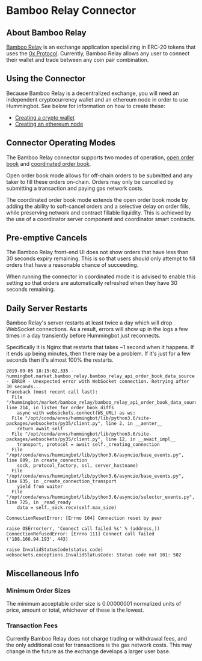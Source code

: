 # Bamboo Relay Connector

## About Bamboo Relay

[Bamboo Relay](https://bamboorelay.com/) is an exchange application specializing in ERC-20 tokens that uses the [0x Protocol](https://0x.org/).
 Currently, Bamboo Relay allows any user to connect their wallet and trade between any coin pair combination.

## Using the Connector

Because Bamboo Relay is a decentralized exchange, you will need an independent cryptocurrency wallet and an ethereum node in order to use Hummingbot. See below for information on how to create these:

* [Creating a crypto wallet](/installation/wallet)
* [Creating an ethereum node](/installation/node/node)

## Connector Operating Modes

The Bamboo Relay connector supports two modes of operation, [open order book](https://0x.org/wiki#Open-Orderbook) and [coordinated order book](https://github.com/0xProject/0x-protocol-specification/blob/master/v2/coordinator-specification.md).

Open order book mode allows for off-chain orders to be submitted and any taker to fill these orders on-chain.
Orders may only be cancelled by submitting a transaction and paying gas network costs.

The coordinated order book mode extends the open order book mode by adding the ability to soft-cancel orders and a selective delay on order fills, while preserving network and contract fillable liquidity.
This is achieved by the use of a coordinator server component and coordinator smart contracts.

## Pre-emptive Cancels

The Bamboo Relay front-end UI does not show orders that have less than 30 seconds expiry remaining. This is so that users should only attempt to fill orders that have a reasonable chance of succeeding.

When running the connector in coordinated mode it is advised to enable this setting so that orders are automatically refreshed when they have 30 seconds remaining.

## Daily Server Restarts

Bamboo Relay's server restarts at least twice a day which will drop WebSocket connections. As a result, errors will show up in the logs a few times in a day transiently before Hummingbot just reconnects.

Specifically it is Nginx that restarts that takes ~1 second when it happens. If it ends up being minutes, then there may be a problem. If it's just for a few seconds then it's almost 100% the restarts.

```
2019-09-05 18:15:02,335 - hummingbot.market.bamboo_relay.bamboo_relay_api_order_book_data_source - ERROR - Unexpected error with WebSocket connection. Retrying after 30 seconds...
Traceback (most recent call last):
  File "/hummingbot/market/bamboo_relay/bamboo_relay_api_order_book_data_source.py", line 214, in listen_for_order_book_diffs
    async with websockets.connect(WS_URL) as ws:
  File "/opt/conda/envs/hummingbot/lib/python3.6/site-packages/websockets/py35/client.py", line 2, in __aenter__
    return await self
  File "/opt/conda/envs/hummingbot/lib/python3.6/site-packages/websockets/py35/client.py", line 12, in __await_impl__
    transport, protocol = await self._creating_connection
  File "/opt/conda/envs/hummingbot/lib/python3.6/asyncio/base_events.py", line 809, in create_connection
    sock, protocol_factory, ssl, server_hostname)
  File "/opt/conda/envs/hummingbot/lib/python3.6/asyncio/base_events.py", line 835, in _create_connection_transport
    yield from waiter
  File "/opt/conda/envs/hummingbot/lib/python3.6/asyncio/selector_events.py", line 725, in _read_ready
    data = self._sock.recv(self.max_size)

ConnectionResetError: [Errno 104] Connection reset by peer

raise OSError(err, 'Connect call failed %s' % (address,))
ConnectionRefusedError: [Errno 111] Connect call failed ('188.166.94.193', 443)

raise InvalidStatusCode(status_code)
websockets.exceptions.InvalidStatusCode: Status code not 101: 502
```

## Miscellaneous Info

### Minimum Order Sizes

The minimum acceptable order size is 0.00000001 normalized units of price, amount or total, whichever of these is the lowest.

### Transaction Fees

Currently Bamboo Relay does not charge trading or withdrawal fees, and the only additional cost for transactions is the gas network costs. This may change in the future as the exchange develops a larger user base.

